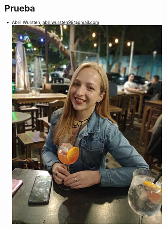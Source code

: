 # Prueba
* Abril Wursten, <abrilwursten99@gmail.com>
![Cambiar foto](71a8f69b-7061-4a92-b6bc-8bc9d8fba488.jpg)


